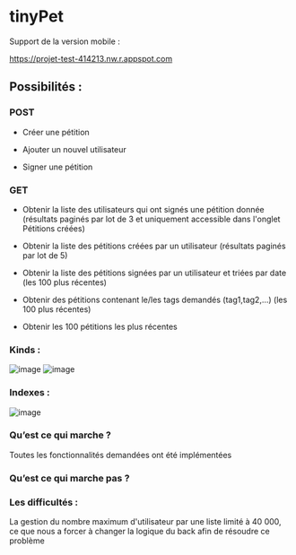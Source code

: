 # tinyPet

Support de la version mobile :

https://projet-test-414213.nw.r.appspot.com

## Possibilités :

### POST

- Créer une pétition

- Ajouter un nouvel utilisateur

- Signer une pétition
  
### GET

- Obtenir la liste des utilisateurs qui ont signés une pétition donnée (résultats paginés par lot de 3 et uniquement accessible dans l'onglet Pétitions créées)

- Obtenir la liste des pétitions créées par un utilisateur (résultats paginés par lot de 5)

- Obtenir la liste des pétitions signées par un utilisateur et triées par date (les 100 plus récentes)
  
- Obtenir des pétitions contenant le/les tags demandés (tag1,tag2,...) (les 100 plus récentes)
  
- Obtenir les 100 pétitions les plus récentes

### Kinds :
  
  ![image](https://github.com/weirdspace/tinyPet/assets/66961116/740da0bf-26d4-4722-b87f-1607a79d2084)
  ![image](https://github.com/weirdspace/tinyPet/assets/66961116/14b4e8d6-cb13-4920-a896-2b6ce0b59e0e)

### Indexes :

![image](https://github.com/weirdspace/tinyPet/assets/66961116/94c04adc-d476-4d25-9ca9-1d2587e13a5f)

### Qu’est ce qui marche ?

  Toutes les fonctionnalités demandées ont été implémentées

### Qu’est ce qui marche pas ?

### Les difficultés : 

La gestion du nombre maximum d'utilisateur par une liste limité à 40 000, ce que nous a forcer à changer la logique du back afin de résoudre ce problème

  

